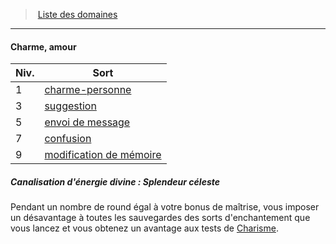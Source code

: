 ﻿> [Liste des domaines](hd_cleric_priest_liste_des_domaines.md)

---

#### Charme, amour

|Niv.|Sort|
|---|---|
|1|[charme-personne](hd_spells_charme_personne.md)|
|3|[suggestion](hd_spells_suggestion.md)|
|5|[envoi de message](hd_spells_envoi_de_message.md)|
|7|[confusion](hd_spells_confusion.md)|
|9|[modification de mémoire](hd_spells_modification_de_memoire.md)|

##### Canalisation d'énergie divine : Splendeur céleste

Pendant un nombre de round égal à votre bonus de maîtrise, vous imposer un désavantage à toutes les sauvegardes des sorts d'enchantement que vous lancez et vous obtenez un avantage aux tests de [Charisme](hd_abilities_charisma.md).

